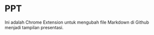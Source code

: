 # PPT

Ini adalah Chrome Extension untuk mengubah file Markdown di Github menjadi tampilan presentasi.
